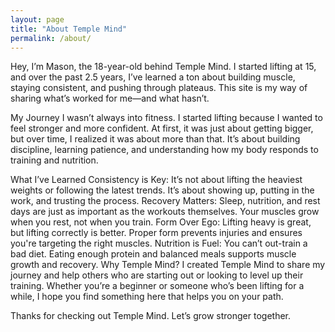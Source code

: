 ```yaml
---
layout: page
title: "About Temple Mind"
permalink: /about/
---
```

Hey, I’m Mason, the 18-year-old behind Temple Mind. I started lifting at 15, and over the past 2.5 years, I’ve learned a ton about building muscle, staying consistent, and pushing through plateaus. This site is my way of sharing what’s worked for me—and what hasn’t.

My Journey
I wasn’t always into fitness. I started lifting because I wanted to feel stronger and more confident. At first, it was just about getting bigger, but over time, I realized it was about more than that. It’s about building discipline, learning patience, and understanding how my body responds to training and nutrition.

What I’ve Learned
Consistency is Key: It’s not about lifting the heaviest weights or following the latest trends. It’s about showing up, putting in the work, and trusting the process.
Recovery Matters: Sleep, nutrition, and rest days are just as important as the workouts themselves. Your muscles grow when you rest, not when you train.
Form Over Ego: Lifting heavy is great, but lifting correctly is better. Proper form prevents injuries and ensures you're targeting the right muscles.
Nutrition is Fuel: You can’t out-train a bad diet. Eating enough protein and balanced meals supports muscle growth and recovery.
Why Temple Mind?
I created Temple Mind to share my journey and help others who are starting out or looking to level up their training. Whether you’re a beginner or someone who’s been lifting for a while, I hope you find something here that helps you on your path.

Thanks for checking out Temple Mind. Let’s grow stronger together.
